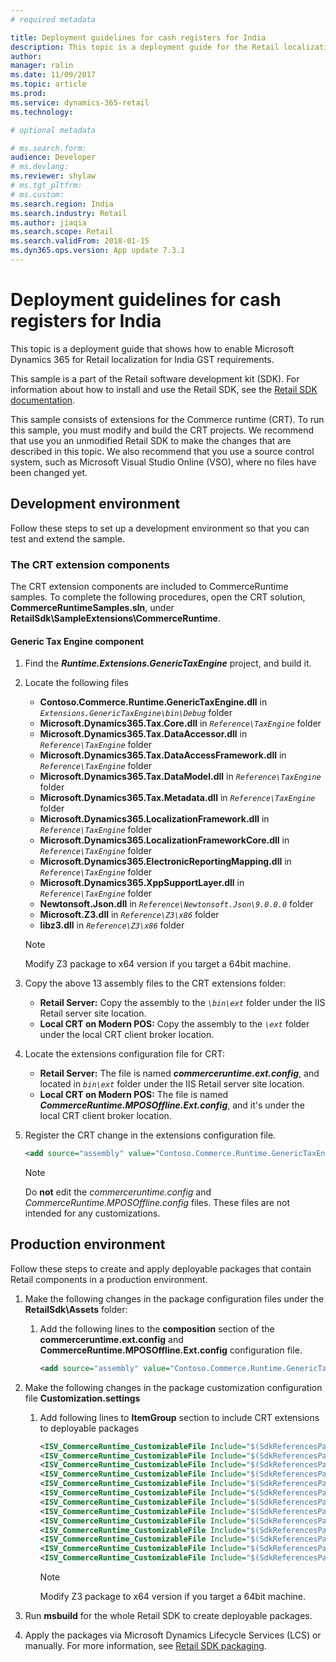 ```yaml
---
# required metadata

title: Deployment guidelines for cash registers for India
description: This topic is a deployment guide for the Retail localization for India.
author: 
manager: ralin
ms.date: 11/09/2017
ms.topic: article
ms.prod: 
ms.service: dynamics-365-retail
ms.technology: 

# optional metadata

# ms.search.form: 
audience: Developer
# ms.devlang: 
ms.reviewer: shylaw
# ms.tgt_pltfrm: 
# ms.custom: 
ms.search.region: India
ms.search.industry: Retail
ms.author: jiaqia
ms.search.scope: Retail
ms.search.validFrom: 2018-01-15
ms.dyn365.ops.version: App update 7.3.1
---
```

# Deployment guidelines for cash registers for India

This topic is a deployment guide that shows how to enable Microsoft Dynamics 365 for Retail localization for India GST requirements.

This sample is a part of the Retail software development kit (SDK). For information about how to install and use the Retail SDK, see the [Retail SDK documentation](./retail-sdk-overview.md).

This sample consists of extensions for the Commerce runtime (CRT). To run this sample, you must modify and build the CRT projects. We recommend that use you an unmodified Retail SDK to make the changes that are described in this topic. We also recommend that you use a source control system, such as Microsoft Visual Studio Online (VSO), where no files have been changed yet.

## Development environment

Follow these steps to set up a development environment so that you can test and extend the sample.

### The CRT extension components

The CRT extension components are included to CommerceRuntime samples. To complete the following procedures, open the CRT solution, **CommerceRuntimeSamples.sln**, under **RetailSdk\SampleExtensions\CommerceRuntime**.

#### Generic Tax Engine component
1. Find the ***Runtime.Extensions.GenericTaxEngine*** project, and build it.

2. Locate the following files

    - **Contoso.Commerce.Runtime.GenericTaxEngine.dll** in *`Extensions.GenericTaxEngine\bin\Debug`* folder
    - **Microsoft.Dynamics365.Tax.Core.dll** in *`Reference\TaxEngine`* folder
    - **Microsoft.Dynamics365.Tax.DataAccessor.dll** in *`Reference\TaxEngine`* folder
    - **Microsoft.Dynamics365.Tax.DataAccessFramework.dll** in *`Reference\TaxEngine`* folder
    - **Microsoft.Dynamics365.Tax.DataModel.dll** in *`Reference\TaxEngine`* folder
    - **Microsoft.Dynamics365.Tax.Metadata.dll** in *`Reference\TaxEngine`* folder
    - **Microsoft.Dynamics365.LocalizationFramework.dll** in *`Reference\TaxEngine`* folder
    - **Microsoft.Dynamics365.LocalizationFrameworkCore.dll** in *`Reference\TaxEngine`* folder
    - **Microsoft.Dynamics365.ElectronicReportingMapping.dll** in *`Reference\TaxEngine`* folder
    - **Microsoft.Dynamics365.XppSupportLayer.dll** in *`Reference\TaxEngine`* folder
    - **Newtonsoft.Json.dll** in *`Reference\Newtonsoft.Json\9.0.0.0`* folder
    - **Microsoft.Z3.dll** in *`Reference\Z3\x86`* folder
    - **libz3.dll** in *`Reference\Z3\x86`* folder

    > [!NOTE]
    > Modify Z3 package to x64 version if you target a 64bit machine.

3. Copy the above 13 assembly files to the CRT extensions folder:

    - **Retail Server:** Copy the assembly to the *`\bin\ext`* folder under the IIS Retail server site location.
    - **Local CRT on Modern POS:** Copy the assembly to the *`\ext`* folder under the local CRT client broker location.

4. Locate the extensions configuration file for CRT:
    - **Retail Server:** The file is named ***commerceruntime.ext.config***, and located in *`bin\ext`* folder under the IIS Retail server site location.
    - **Local CRT on Modern POS:** The file is named ***CommerceRuntime.MPOSOffline.Ext.config***, and it's under the local CRT client broker location.

5. Register the CRT change in the extensions configuration file.

    ``` xml
    <add source="assembly" value="Contoso.Commerce.Runtime.GenericTaxEngine" />
    ```

    > [!NOTE]
    > Do **not** edit the *commerceruntime.config* and *CommerceRuntime.MPOSOffline.config* files. These files are not intended for any customizations.

## Production environment

Follow these steps to create and apply deployable packages that contain Retail components in a production environment.

1. Make the following changes in the package configuration files under the **RetailSdk\Assets** folder:

    1. Add the following lines to the **composition** section of the **commerceruntime.ext.config** and **CommerceRuntime.MPOSOffline.Ext.config** configuration file.

        ``` xml
        <add source="assembly" value="Contoso.Commerce.Runtime.GenericTaxEngine" />
        ```

2. Make the following changes in the package customization configuration file **Customization.settings**
    1. Add following lines to **ItemGroup** section to include CRT extensions to deployable packages

        ``` xml
        <ISV_CommerceRuntime_CustomizableFile Include="$(SdkReferencesPath)\Contoso.Commerce.Runtime.Extensions.GenericTaxEngine.dll" />
        <ISV_CommerceRuntime_CustomizableFile Include="$(SdkReferencesPath)\TaxEngine\Microsoft.Dynamics365.Tax.Core.dll" />
        <ISV_CommerceRuntime_CustomizableFile Include="$(SdkReferencesPath)\TaxEngine\Microsoft.Dynamics365.Tax.Metadata.dll" />
        <ISV_CommerceRuntime_CustomizableFile Include="$(SdkReferencesPath)\TaxEngine\Microsoft.Dynamics365.Tax.DataAccessor.dll" />
        <ISV_CommerceRuntime_CustomizableFile Include="$(SdkReferencesPath)\TaxEngine\Microsoft.Dynamics365.Tax.DataAccessFramework.dll" />
        <ISV_CommerceRuntime_CustomizableFile Include="$(SdkReferencesPath)\TaxEngine\Microsoft.Dynamics365.Tax.DataModel.dll" />
        <ISV_CommerceRuntime_CustomizableFile Include="$(SdkReferencesPath)\TaxEngine\Microsoft.Dynamics365.LocalizationFramework.dll" />
        <ISV_CommerceRuntime_CustomizableFile Include="$(SdkReferencesPath)\TaxEngine\Microsoft.Dynamics365.LocalizationFrameworkCore.dll" />
        <ISV_CommerceRuntime_CustomizableFile Include="$(SdkReferencesPath)\TaxEngine\Microsoft.Dynamics365.ElectronicReportingMapping.dll" />
        <ISV_CommerceRuntime_CustomizableFile Include="$(SdkReferencesPath)\TaxEngine\Microsoft.Dynamics365.XppSupportLayer.dll" />
        <ISV_CommerceRuntime_CustomizableFile Include="$(SdkReferencesPath)\Newtonsoft.Json\9.0.0.0\Newtonsoft.Json.dll" />
        <ISV_CommerceRuntime_CustomizableFile Include="$(SdkReferencesPath)\Z3\x86\Microsoft.Z3.dll" />
        <ISV_CommerceRuntime_CustomizableFile Include="$(SdkReferencesPath)\z3\x86\libz3.dll" />
        ```

        > [!NOTE]
        > Modify Z3 package to x64 version if you target a 64bit machine.

3. Run **msbuild** for the whole Retail SDK to create deployable packages.

4. Apply the packages via Microsoft Dynamics Lifecycle Services (LCS) or manually. For more information, see [Retail SDK packaging](../../dev-itpro/retail-sdk/retail-sdk-packaging.md).